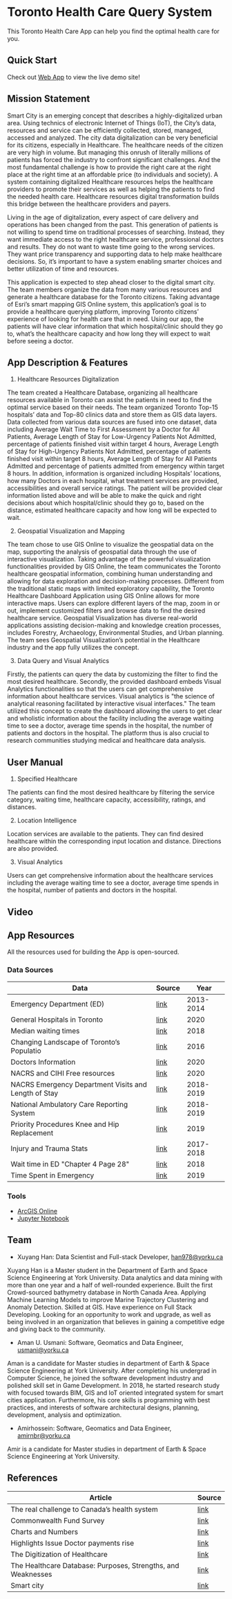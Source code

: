 # Toronto Health Care Query System
This Toronto Health Care App can help you find the optimal health care for you. 


## Quick Start

Check out <a href="https://xuyanghan.github.io/esri_2020_app_challenge/">Web App</a> to view the live demo site!

## Mission Statement

Smart City is an emerging concept that describes a highly-digitalized urban area. Using technics of electronic Internet of Things (IoT), the City’s data, resources and service can be efficiently collected, stored, managed, accessed and analyzed. The city data digitalization can be very beneficial for its citizens, especially in Healthcare. The healthcare needs of the citizen are very high in volume. But managing this onrush of literally millions of patients has forced the industry to confront significant challenges. And the most fundamental challenge is how to provide the right care at the right place at the right time at an affordable price (to individuals and society). A system containing digitalized Healthcare resources helps the healthcare providers to promote their services as well as helping the patients to find the needed health care. Healthcare resources digital transformation builds this bridge between the healthcare providers and payers. 

Living in the age of digitalization, every aspect of care delivery and operations has been changed from the past. This generation of patients is not willing to spend time on traditional processes of searching. Instead, they want immediate access to the right healthcare service, professional doctors and results. They do not want to waste time going to the wrong services. They want price transparency and supporting data to help make healthcare decisions. So, it’s important to have a system enabling smarter choices and better utilization of time and resources. 

This application is expected to step ahead closer to the digital smart city. The team members organize the data from many various resources and generate a healthcare database for the Toronto citizens. Taking advantage of Esri’s smart mapping GIS Online system, this application’s goal is to provide a healthcare querying platform, improving Toronto citizens’ experience of looking for health care that in need. Using our app, the patients will have clear information that which hospital/clinic should they go to, what’s the healthcare capacity and how long they will expect to wait before seeing a doctor.



## App Description & Features
1. Healthcare Resources Digitalization

The team created a Healthcare Database, organizing all healthcare resources available in Toronto can assist the patients in need to find the optimal service based on their needs. The team organized Toronto Top-15 hospitals’ data and Top-80 clinics data and store them as GIS data layers. Data collected from various data sources are fused into one dataset, data including Average Wait Time to First Assessment by a Doctor for All Patients, Average Length of Stay for Low-Urgency Patients Not Admitted, percentage of patients finished visit within target 4 hours, Average Length of Stay for High-Urgency Patients Not Admitted, percentage of patients finished visit within target 8 hours, Average Length of Stay for All Patients Admitted and percentage of patients admitted from emergency within target 8 hours. In addition, information is organized including Hospitals’ locations, how many Doctors in each hospital, what treatment services are provided, accessibilities and overall service ratings. The patient will be provided clear information listed above and will be able to make the quick and right decisions about which hospital/clinic should they go to, based on the distance, estimated healthcare capacity and how long will be expected to wait. 

2. Geospatial Visualization and Mapping

The team chose to use GIS Online to visualize the geospatial data on the map, supporting the analysis of geospatial data through the use of interactive visualization. Taking advantage of the powerful visualization functionalities provided by GIS Online, the team communicates the Toronto healthcare geospatial information, combining human understanding and allowing for data exploration and decision-making processes. Different from the traditional static maps with limited exploratory capability, the Toronto Healthcare Dashboard Application using GIS Online allows for more interactive maps. Users can explore different layers of the map, zoom in or out, implement customized filters and browse data to find the desired healthcare service. Geospatial Visualization has diverse real-world applications assisting decision-making and knowledge creation processes, includes Forestry, Archaeology, Environmental Studies, and Urban planning. The team sees Geospatial Visualization’s potential in the Healthcare industry and the app fully utilizes the concept. 

3. Data Query and Visual Analytics 

Firstly, the patients can query the data by customizing the filter to find the most desired healthcare. Secondly, the provided dashboard embeds Visual Analytics functionalities so that the users can get comprehensive information about healthcare services. Visual analytics is "the science of analytical reasoning facilitated by interactive visual interfaces." The team utilized this concept to create the dashboard allowing the users to get clear and wholistic information about the facility including the average waiting time to see a doctor, average time spends in the hospital, the number of patients and doctors in the hospital. The platform thus is also crucial to research communities studying medical and healthcare data analysis.  


## User Manual
1. Specified Healthcare

The patients can find the most desired healthcare by filtering the service category, waiting time, healthcare capacity, accessibility, ratings, and distances. 

2. Location Intelligence

Location services are available to the patients. They can find desired healthcare within the corresponding input location and distance. Directions are also provided. 

3. Visual Analytics 

Users can get comprehensive information about the healthcare services including the average waiting time to see a doctor, average time spends in the hospital, number of patients and doctors in the hospital.  


## Video


## App Resources
All the resources used for building the App is open-sourced.

### Data Sources
|     Data     |      Source      |  Year |
|----------|-------------|------|
| Emergency Department (ED) |   [link](http://www.torontohealthprofiles.ca/a_dataTables.php?varTab=HPDtbl)  | 2013-2014 |
| General Hospitals in Toronto |   [link](https://www.google.com/maps/search/hospital/@43.7337905,-79.417453,11z/data=!3m1!4b1	) |2020  |
| Median waiting times |  [link](https://open.canada.ca/data/en/dataset/b783efd5-7be7-4989-942f-a0fcda8d3fb7	) | 2018 |
|Changing Landscape of Toronto’s Populatio  |  [link](https://www.toronto.ca/wp-content/uploads/2018/01/94fc-Toronto_Geographic-Trends_Web-Version.pdf) | 2016 |
| Doctors Information |  [link](https://doctors.cpso.on.ca/?search=general) | 2020 |
| NACRS and CIHI Free resources |  [link](https://www.cihi.ca/en/quick-stats) | 2020 |
| NACRS Emergency Department Visits and Length of Stay |  [link](https://www.cihi.ca/sites/default/files/document/nacrs-2018-2019-quickstats-en-web_0.xlsx) |  2018-2019 |
| National Ambulatory Care Reporting System |  [link](https://www.cihi.ca/en/national-ambulatory-care-reporting-system-metadata) | 2018-2019 |
| Priority Procedures Knee and Hip Replacement |  [link](https://www.cihi.ca/en/wait-times-for-priority-procedures-in-canada) | 2019 |
| Injury and Trauma Stats |  [link](http://www.cihi.ca/sites/default/files/document/2017-2018-injury-and-trauma-quick-stats-en-web.xlsx) | 2017-2018 |
| Wait time in ED "Chapter 4 Page 28" |  [link](https://www.hqontario.ca/portals/0/Documents/pr/measuring-up-2018-en.pdf) | 2018 |
| Time Spent in Emergency |  [link](https://www.ontario.ca/page/time-spent-emergency-department) | 2019 |

### Tools
* <a href="https://www.arcgis.com/home/ ">ArcGIS Online</a>
* <a href="https://jupyter.org/ ">Jupyter Notebook</a>

## Team
* Xuyang Han: Data Scientist and Full-stack Developer, han978@yorku.ca

Xuyang Han is a Master student in the Department of Earth and Space Science Engineering at York University. Data analytics and data mining with more than one year and a half of well-rounded experience. Built the first Crowd-sourced bathymetry database in North Canada Area. Applying Machine Learning Models to improve Marine Trajectory Clustering and Anomaly Detection. Skilled at GIS. Have experience on Full Stack Developing. Looking for an opportunity to work and upgrade, as well as being involved in an organization that believes in gaining a competitive edge and giving back to the community.

* Aman U. Usmani: Software, Geomatics and Data Engineer, usmani@yorku.ca

Aman is a candidate for Master studies in department of Earth & Space Science Engineering at York University. After completing his undergrad in Computer Science, he joined the software development industry and polished skill set in Game Development. In 2018, he started research study with focused towards BIM, GIS and IoT oriented integrated system for smart cities application. Furthermore, his core skills is programming with best practices, and interests of software architectural designs, planning, development, analysis and optimization.

* Amirhossein: Software, Geomatics and Data Engineer, amirnbr@yorku.ca

Amir is a candidate for Master studies in department of Earth & Space Science Engineering at York University. 

## References

|     Article     |      Source      | 
|----------|-------------|
| The real challenge to Canada’s health system |   [link](https://www.theglobeandmail.com/opinion/canada-must-address-the-problem-of-long-waits-for-medical-care/article34056251/)  | 
| Commonwealth Fund Survey 	 |   [link](https://www.cihi.ca/en/commonwealth-fund-survey-2016	) |
|Charts and Numbers 	 |   [link](https://www.theglobeandmail.com/life/health-and-fitness/health/how-quickly-can-you-see-a-doctor-study-shows-canada-lags-behind-other-nations-on-timelyaccess/article34043606/	) |
| Highlights Issue Doctor payments rise 	 |   [link](https://www.theglobeandmail.com/news/national/doctor-costs-rise-37-per-cent-in-2015-while-incomes-stall/article31503411/) |
| The Digitization of Healthcare 	 |   [link](https://www.cisco.com/c/dam/en_us/solutions/industries/docs/digitization-healthcare.pdf) |
| The Healthcare Database: Purposes, Strengths, and Weaknesses 	 |   [link](https://www.healthcatalyst.com/insights/healthcare-database-purposes-strengths-weaknesses) |
| Smart city  |   [link](https://en.wikipedia.org/wiki/Smart_city) |
